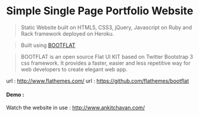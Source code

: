 # Simple Single Page Portfolio Website

> Static Website built on HTML5, CSS3, jQuery, Javascript on Ruby and Rack framework deployed on Heroku.

> Built using [BOOTFLAT](https://github.com/flathemes/bootflat)

> BOOTFLAT is an open source Flat UI KIT based on Twitter Bootstrap 3 css framework. It provides a faster, easier and less repetitive way for web developers to create elegant web app. 

url : http://www.flathemes.com/
url : https://github.com/flathemes/bootflat

#### Demo :
Watch the website in use : http://www.ankitchavan.com/